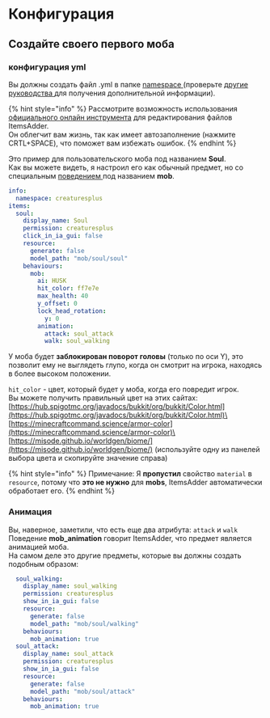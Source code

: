 # Конфигурация

## Создайте своего первого моба

### конфигурация yml

Вы должны создать файл .yml в папке [namespace ](../../../basic-concepts/namespace/) (проверьте [другие руководства ](../../../basic-concepts/namespace/creating-your-namespace.md) для получения дополнительной информации).

{% hint style="info" %}
Рассмотрите возможность использования[ официального онлайн инструмента](../../../../../../files-editor.md) для редактирования файлов ItemsAdder. \
Он облегчит вам жизнь, так как имеет автозаполнение (нажмите CRTL+SPACE), что поможет вам избежать ошибок.
{% endhint %}

Это пример для пользовательского моба под названием **Soul**.\
Как вы можете видеть, я настроил его как обычный предмет, но со специальным [поведением ](.../.../.../item-properties/behaviours.md) под названием **mob**.

```yaml
info:
  namespace: creaturesplus
items:
  soul:
    display_name: Soul
    permission: creaturesplus
    click_in_ia_gui: false
    resource:
      generate: false
      model_path: "mob/soul/soul"
    behaviours:
      mob:
        ai: HUSK
        hit_color: ff7e7e
        max_health: 40
        y_offset: 0
        lock_head_rotation:
          y: 0
        animation:
          attack: soul_attack
          walk: soul_walking
```

У моба будет **заблокирован поворот головы** (только по оси Y), это позволит ему не выглядеть глупо, когда он смотрит на игрока, находясь в более высоком положении.

`hit_color` - цвет, который будет у моба, когда его повредит игрок. \
Вы можете получить правильный цвет на этих сайтах:\
[https://hub.spigotmc.org/javadocs/bukkit/org/bukkit/Color.html](https://hub.spigotmc.org/javadocs/bukkit/org/bukkit/Color.html)\
[https://minecraftcommand.science/armor-color](https://minecraftcommand.science/armor-color)\
[https://misode.github.io/worldgen/biome/](https://misode.github.io/worldgen/biome/) (используйте одну из панелей выбора цвета и скопируйте значение справа)

{% hint style="info" %}
Примечание: Я **пропустил** свойство `material` в `resource`, потому что **это не нужно** для **mobs**, ItemsAdder автоматически обработает его.
{% endhint %}

### Анимация

Вы, наверное, заметили, что есть еще два атрибута: `attack` и `walk`\
Поведение **mob\_animation** говорит ItemsAdder, что предмет является анимацией моба.\
На самом деле это другие предметы, которые вы должны создать подобным образом:

```yaml
  soul_walking:
    display_name: soul_walking
    permission: creaturesplus
    show_in_ia_gui: false
    resource:
      generate: false
      model_path: "mob/soul/walking"
    behaviours:
      mob_animation: true
  soul_attack:
    display_name: soul_attack
    permission: creaturesplus
    show_in_ia_gui: false
    resource:
      generate: false
      model_path: "mob/soul/attack"
    behaviours:
      mob_animation: true
```
